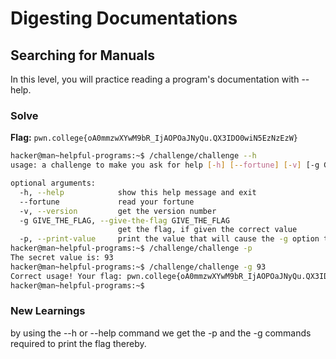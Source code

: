 # Digesting Documentations

## Searching for Manuals
In this level, you will practice reading a program's documentation with --help.

### Solve
**Flag:** `pwn.college{oA0mmzwXYwM9bR_IjAOPOaJNyQu.QX3IDO0wiN5EzNzEzW}`

```bash
hacker@man~helpful-programs:~$ /challenge/challenge --h
usage: a challenge to make you ask for help [-h] [--fortune] [-v] [-g GIVE_THE_FLAG] [-p]

optional arguments:
  -h, --help            show this help message and exit
  --fortune             read your fortune
  -v, --version         get the version number
  -g GIVE_THE_FLAG, --give-the-flag GIVE_THE_FLAG
                        get the flag, if given the correct value
  -p, --print-value     print the value that will cause the -g option to give you the flag
hacker@man~helpful-programs:~$ /challenge/challenge -p
The secret value is: 93
hacker@man~helpful-programs:~$ /challenge/challenge -g 93
Correct usage! Your flag: pwn.college{oA0mmzwXYwM9bR_IjAOPOaJNyQu.QX3IDO0wiN5EzNzEzW}
hacker@man~helpful-programs:~$  
```

### New Learnings
by using the --h or --help command we get the -p and the -g commands required to print the flag thereby.
